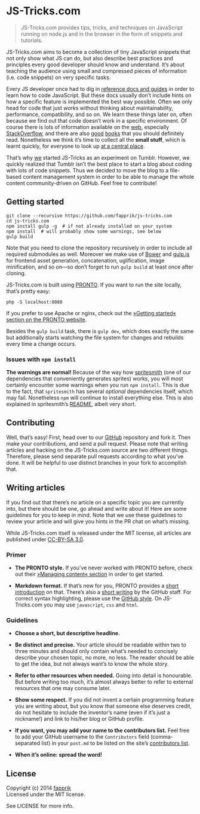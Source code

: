 # JS-Tricks.com

> JS-Tricks.com provides tips, tricks, and techniques on JavaScript running on node.js and in the browser in the form of snippets and tutorials.

JS-Tricks.com aims to become a collection of tiny JavaScript snippets that not only show what JS can do, but also describe best practices and principles every good developer should know and understand. It’s about teaching the audience using small and compressed pieces of information (i.e. code snippets) on very specific tasks. 

Every JS developer once had to dig in [reference docs and guides](https://developer.mozilla.org/en/docs/Web/JavaScript) in order to learn how to code JavaScript. But these docs usually don’t include hints on how a specific feature is implemented the best way possible. Often we only head for code that just *works* without thinking about maintainability, performance, compatibility, and so on. We learn these things later on, often because we find out that code doesn’t work in a specific environment. Of course there is lots of information available on the [web](http://google.com/), especially [StackOverflow](http://stackoverflow.com/questions/tagged/javascript), and there are also [good](http://amzn.com/0596517742) [books](http://amzn.com/0596809484) that you should definitely read. Nonetheless we think it’s time to collect all the **small stuff**, which is learnt quickly, for everyone to look up [at a central place](http://js-tricks.com/).

That’s why [we](http://fapprik.com/) started JS-Tricks as an experiment on Tumblr. However, we quickly realized that Tumblr isn’t the best place to start a blog about coding with lots of code snippets. Thus we decided to move the blog to a file-based content management system in order to be able to manage the whole content community-driven on GitHub. Feel free to contribute!

## Getting started

	git clone --recursive https://github.com/fapprik/js-tricks.com
	cd js-tricks.com
	npm install gulp -g  # if not already installed on your system
	npm install  # will probably show some warnings, see below
	gulp build

Note that you need to clone the repository recursively in order to include all required submodules as well. Moreover we make use of [Bower](http://bower.io/) and [gulp.js](http://gulpjs.com/) for frontend asset generation, concatenation, uglification, image minification, and so on—so don’t forget to run `gulp build` at least once after cloning.

JS-Tricks.com is built using [PRONTO](http://prontocms.com/). If you want to run the site locally, that’s pretty easy:

    php -S localhost:8080

If you prefer to use Apache or nginx, check out the [»Getting started« section on the PRONTO website](http://prontocms.com/docs/getting-started).

Besides the `gulp build` task, there is `gulp dev`, which does exactly the same but additionally starts watching the file system for changes and rebuilds every time a change occurs.

### Issues with `npm install`

**The warnings are normal!** Because of the way how [spritesmith](https://github.com/Ensighten/spritesmith) (one of our dependencies that conveniently generates sprites) works, you will most certainly encounter some warnings when you run `npm install`. This is due to the fact, that `spritesmith` has several *optional* dependencies itself, which may fail. Nonetheless `npm` will continue to install everything else. This is also explained in spritesmith’s [README](https://github.com/Ensighten/spritesmith/blob/master/README.md#installation), albeit very short.

## Contributing

Well, that’s easy! First, head over to our [GitHub](https://github.com/fapprik/js-tricks.com) repository and fork it. Then make your contributions, and send a pull request. Please note that writing articles and hacking on the JS-Tricks.com source are two different things. Therefore, please send separate pull requests according to what you’ve done. It will be helpful to use distinct branches in your fork to accomplish that.

## Writing articles

If you find out that there’s no article on a specific topic you are currently into, but there should be one, go ahead and write about it! Here are some guidelines for you to keep in mind. Note that we use these guidelines to review your article and will give you hints in the PR chat on what’s missing.

While JS-Tricks.com itself is released under the MIT license, all articles are published under [CC-BY-SA 3.0](http://creativecommons.org/licenses/by-sa/3.0/).

### Primer

* **The PRONTO style.** If you’ve never worked with PRONTO before, check out their [»Managing content« section](http://prontocms.com/docs/managing-content) in order to get started.

* **Markdown format.** If that’s new for you, PRONTO provides a [short introduction](http://prontocms.com/docs/formatting-text) on that. There’s also a [short writing](https://help.github.com/articles/markdown-basics/) by the GitHub staff. For correct syntax highlighting, please use the [GitHub style](https://help.github.com/articles/github-flavored-markdown/#syntax-highlighting). On JS-Tricks.com you may use `javascript`, `css` and `html`.

### Guidelines

* **Choose a short, but descriptive headline.**

* **Be distinct and precise.** Your article should be readable within two to three minutes and should only contain what’s needed to concisely describe your chosen topic, no more, no less. The reader should be able to get the idea, but not always want’s to know the whole story.

* **Refer to other resources when needed.** Going into detail is honourable. But before writing too much, it’s almost always better to refer to external resources that one may consume later.

* **Show some respect.** If you did not invent a certain programming feature you are writing about, but you know that someone else deserves credit, do not hesitate to include the inventor’s name (even if it’s just a nickname!) and link to his/her blog or GitHub profile.

* **If you want, you may add your name to the contributors list.** Feel free to add your GitHub username to the `Contributors` field (comma-separated list) in your `post.md` to be listed on the site’s [contributors list](http://js-tricks.com/contributors).

* **When it’s online: spread the word!**

## License

Copyright (c) 2014 [fapprik](http://fapprik.com/)  
Licensed under the MIT license.

See LICENSE for more info.
